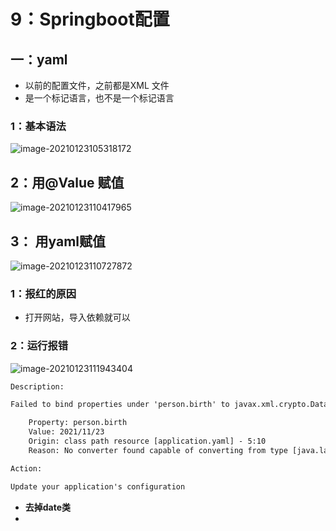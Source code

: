 # 9：Springboot配置

## 一：yaml

- 以前的配置文件，之前都是XML 文件
- 是一个标记语言，也不是一个标记语言

### 1：基本语法

![image-20210123105318172](C:\Users\jiang000\AppData\Roaming\Typora\typora-user-images\image-20210123105318172.png)



## 2：用@Value 赋值

![image-20210123110417965](C:\Users\jiang000\AppData\Roaming\Typora\typora-user-images\image-20210123110417965.png)



## 3： 用yaml赋值



![image-20210123110727872](C:\Users\jiang000\AppData\Roaming\Typora\typora-user-images\image-20210123110727872.png)



### 1：报红的原因

- 打开网站，导入依赖就可以





### 2：运行报错

![image-20210123111943404](C:\Users\jiang000\AppData\Roaming\Typora\typora-user-images\image-20210123111943404.png)

```xml
Description:

Failed to bind properties under 'person.birth' to javax.xml.crypto.Data:

    Property: person.birth
    Value: 2021/11/23
    Origin: class path resource [application.yaml] - 5:10
    Reason: No converter found capable of converting from type [java.lang.String] to type [javax.xml.crypto.Data]

Action:

Update your application's configuration
```





- **去掉date类**
- 